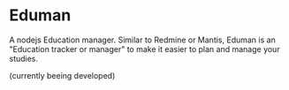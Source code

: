# Eduman
A nodejs Education manager. Similar to Redmine or Mantis, Eduman is an "Education tracker or manager" to make it easier to plan and manage your studies.

(currently beeing developed) 
